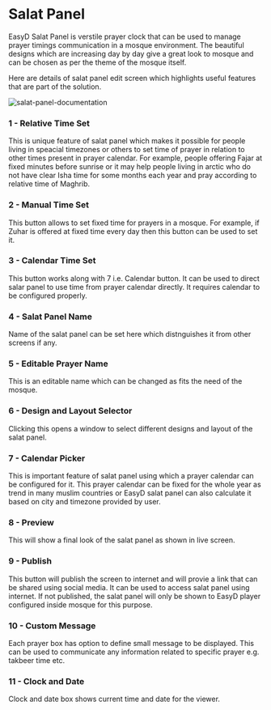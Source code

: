 # Salat Panel 
EasyD Salat Panel is verstile prayer clock that can be used to manage prayer timings communication in a mosque environment. The beautiful designs which are increasing day by day give a great look to mosque and can be chosen as per the theme of the mosque itself. 

Here are details of salat panel edit screen which highlights useful features that are part of the solution.

![salat-panel-documentation](https://user-images.githubusercontent.com/52357831/188735792-5c9d6e7f-3b20-4d1e-a1a0-5e41ab4941b3.png)

### 1 - Relative Time Set
This is unique feature of salat panel which makes it possible for people living in speacial timezones or others to set time of prayer in relation to other times present in prayer calendar. For example, people offering Fajar at fixed minutes before sunrise or it may help people living in arctic who do not have clear Isha time for some months each year and pray according to relative time of Maghrib.

### 2 - Manual Time Set
This button allows to set fixed time for prayers in a mosque. For example, if Zuhar is offered at fixed time every day then this button can be used to set it. 

### 3 - Calendar Time Set
This button works along with 7 i.e. Calendar button. It can be used to direct salar panel to use time from prayer calendar directly. It requires calendar to be configured properly.

### 4 - Salat Panel Name
Name of the salat panel can be set here which distnguishes it from other screens if any.

### 5 - Editable Prayer Name
This is an editable name which can be changed as fits the need of the mosque.

### 6 - Design and Layout Selector
Clicking this opens a window to select different designs and layout of the salat panel.

### 7 - Calendar Picker
This is important feature of salat panel using which a prayer calendar can be configured for it. This prayer calendar can be fixed for the whole year as trend in many muslim countries or EasyD salat panel can also calculate it based on city and timezone provided by user. 

### 8 - Preview
This will show a final look of the salat panel as shown in live screen.

### 9 - Publish
This button will publish the screen to internet and will provie a link that can be shared using social media. It can be used to access salat panel using internet. If not published, the salat panel will only be shown to EasyD player configured inside mosque for this purpose.

### 10 - Custom Message
Each prayer box has option to define small message to be displayed. This can be used to communicate any information related to specific prayer e.g. takbeer time etc.

### 11 - Clock and Date
Clock and date box shows current time and date for the viewer.
